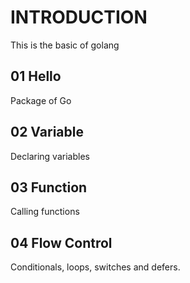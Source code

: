 # INTRODUCTION
This is the basic of golang

## 01 Hello 
Package of Go

## 02 Variable
Declaring variables

## 03 Function
Calling functions

## 04 Flow Control
Conditionals, loops, switches and defers.